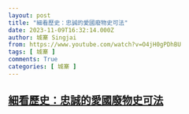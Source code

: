 ```yaml
---
layout: post
title: "細看歷史：忠誠的愛國廢物史可法"
date: 2023-11-09T16:32:14.000Z
author: 城寨 Singjai
from: https://www.youtube.com/watch?v=O4jH0gPDhBU
tags: [ 城寨 ]
comments: True
categories: [ 城寨 ]
---
```

<!--1699547534000-->
[細看歷史：忠誠的愛國廢物史可法](https://www.youtube.com/watch?v=O4jH0gPDhBU)
------

<div>

</div>
